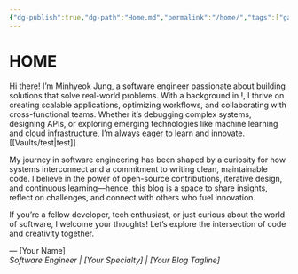 ```yaml
---
{"dg-publish":true,"dg-path":"Home.md","permalink":"/home/","tags":["gardenEntry"],"dgShowBacklinks":true}
---
```


# HOME

Hi there! I’m Minhyeok Jung, a software engineer passionate about building solutions that solve real-world problems. With a background in !, I thrive on creating scalable applications, optimizing workflows, and collaborating with cross-functional teams. Whether it’s debugging complex systems, designing APIs, or exploring emerging technologies like machine learning and cloud infrastructure, I’m always eager to learn and innovate.  
[[Vaults/test\|test]]

My journey in software engineering has been shaped by a curiosity for how systems interconnect and a commitment to writing clean, maintainable code. I believe in the power of open-source contributions, iterative design, and continuous learning—hence, this blog is a space to share insights, reflect on challenges, and connect with others who fuel innovation.  

If you’re a fellow developer, tech enthusiast, or just curious about the world of software, I welcome your thoughts! Let’s explore the intersection of code and creativity together.  

— [Your Name]  
*Software Engineer | [Your Specialty] | [Your Blog Tagline]* 